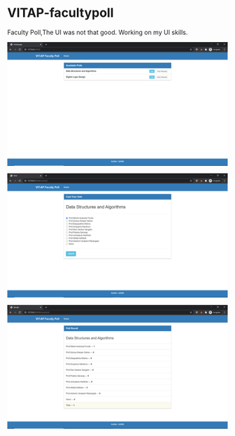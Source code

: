 # VITAP-facultypoll

Faculty Poll,The UI was not that good.
Working on my UI skills.

![alt text](https://github.com/likhith1542/VITAP-facultypoll/blob/master/Facuty%20Poll/Screenshot%20(115).png)

![alt text](https://github.com/likhith1542/VITAP-facultypoll/blob/master/Facuty%20Poll/Screenshot%20(116).png)

![alt text](https://github.com/likhith1542/VITAP-facultypoll/blob/master/Facuty%20Poll/Screenshot%20(117).png)
